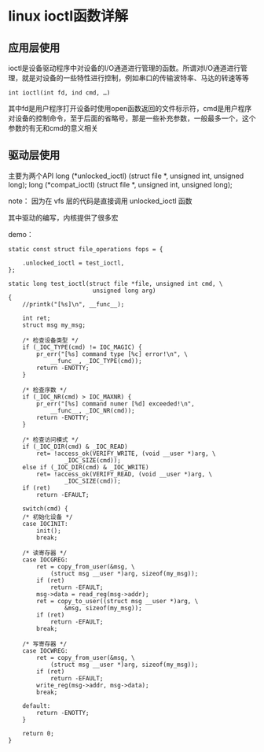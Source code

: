 # linux ioctl函数详解 #

## 应用层使用 ##
ioctl是设备驱动程序中对设备的I/O通道进行管理的函数。所谓对I/O通道进行管理，就是对设备的一些特性进行控制，例如串口的传输波特率、马达的转速等等

	int ioctl(int fd, ind cmd, …)
其中fd是用户程序打开设备时使用open函数返回的文件标示符，cmd是用户程序对设备的控制命令，至于后面的省略号，那是一些补充参数，一般最多一个，这个参数的有无和cmd的意义相关

## 驱动层使用 ##

主要为两个API
	long (*unlocked_ioctl) (struct file *, unsigned int, unsigned long);
	long (*compat_ioctl) (struct file *, unsigned int, unsigned long);

note： 因为在 vfs 层的代码是直接调用 unlocked_ioctl 函数


其中驱动的编写，内核提供了很多宏


demo：

	static const struct file_operations fops = {
	
	    .unlocked_ioctl = test_ioctl,
	}; 

	static long test_ioctl(struct file *file, unsigned int cmd, \
	                        unsigned long arg)
	{
	    //printk("[%s]\n", __func__);
	
	    int ret;
	    struct msg my_msg;
	
	    /* 检查设备类型 */
	    if (_IOC_TYPE(cmd) != IOC_MAGIC) {
	        pr_err("[%s] command type [%c] error!\n", \
	            __func__, _IOC_TYPE(cmd));
	        return -ENOTTY; 
	    }
	
	    /* 检查序数 */
	    if (_IOC_NR(cmd) > IOC_MAXNR) { 
	        pr_err("[%s] command numer [%d] exceeded!\n", 
	            __func__, _IOC_NR(cmd));
	        return -ENOTTY;
	    }    
	
	    /* 检查访问模式 */
	    if (_IOC_DIR(cmd) & _IOC_READ)
	        ret= !access_ok(VERIFY_WRITE, (void __user *)arg, \
	                _IOC_SIZE(cmd));
	    else if (_IOC_DIR(cmd) & _IOC_WRITE)
	        ret= !access_ok(VERIFY_READ, (void __user *)arg, \
	                _IOC_SIZE(cmd));
	    if (ret)
	        return -EFAULT;
	
	    switch(cmd) {
	    /* 初始化设备 */
	    case IOCINIT:
	        init();
	        break;
	
	    /* 读寄存器 */
	    case IOCGREG:
	        ret = copy_from_user(&msg, \
	            (struct msg __user *)arg, sizeof(my_msg));
	        if (ret) 
	            return -EFAULT;
	        msg->data = read_reg(msg->addr);
	        ret = copy_to_user((struct msg __user *)arg, \
	                &msg, sizeof(my_msg));
	        if (ret) 
	            return -EFAULT;
	        break;
	
	    /* 写寄存器 */
	    case IOCWREG:
	        ret = copy_from_user(&msg, \
	            (struct msg __user *)arg, sizeof(my_msg));
	        if (ret) 
	            return -EFAULT;
	        write_reg(msg->addr, msg->data);
	        break;
	
	    default:
	        return -ENOTTY;
	    }
	
	    return 0;
	}



